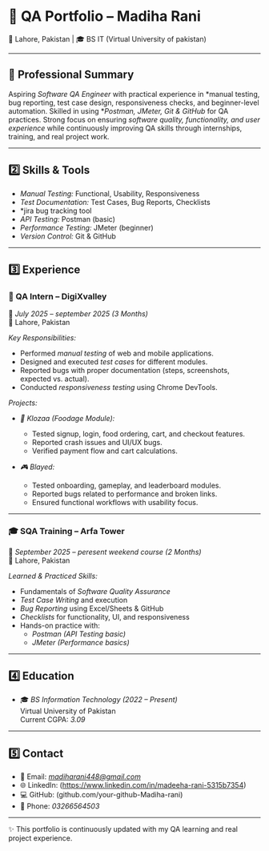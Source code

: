     
# 🧪 QA Portfolio – Madiha Rani  
📍 Lahore, Pakistan | 🎓 BS IT (Virtual University of pakistan)  

---

## 📝 Professional Summary  
Aspiring *Software QA Engineer* with practical experience in *manual testing, bug reporting, test case design, responsiveness checks, and beginner-level automation. Skilled in using **Postman, JMeter, Git & GitHub* for QA practices. Strong focus on ensuring *software quality, functionality, and user experience* while continuously improving QA skills through internships, training, and real project work.  

---

## 2️⃣ Skills & Tools  
- *Manual Testing:* Functional, Usability, Responsiveness  
- *Test Documentation:* Test Cases, Bug Reports, Checklists
- *jira bug tracking tool  
- *API Testing:* Postman (basic)  
- *Performance Testing:* JMeter (beginner)    
- *Version Control:* Git & GitHub  

---

## 3️⃣ Experience  

### 💼 QA Intern – DigiXvalley  
📅 *July 2025 – september 2025 (3 Months)*  
📍 Lahore, Pakistan  

*Key Responsibilities:*  
- Performed *manual testing* of web and mobile applications.  
- Designed and executed *test cases* for different modules.  
- Reported bugs with proper documentation (steps, screenshots, expected vs. actual).  
- Conducted *responsiveness testing* using Chrome DevTools.  

*Projects:*  
- *🍔 Klozaa (Foodage Module):*  
  - Tested signup, login, food ordering, cart, and checkout features.  
  - Reported crash issues and UI/UX bugs.  
  - Verified payment flow and cart calculations.  

- *🎮 Blayed:*  
  - Tested onboarding, gameplay, and leaderboard modules.  
  - Reported bugs related to performance and broken links.  
  - Ensured functional workflows with usability focus.  

---

### 🎓 SQA Training – Arfa Tower  
📅 *September 2025 – peresent weekend course (2 Months)*  
📍 Lahore, Pakistan  

*Learned & Practiced Skills:*  
- Fundamentals of *Software Quality Assurance*  
- *Test Case Writing* and execution  
- *Bug Reporting* using Excel/Sheets & GitHub  
- *Checklists* for functionality, UI, and responsiveness  
- Hands-on practice with:  
  - *Postman (API Testing basic)*  
  - *JMeter (Performance basics)*  
     

---

## 4️⃣ Education  
- 🎓 *BS Information Technology (2022 – Present)*  
  Virtual University of Pakistan  
  Current CGPA: *3.09*  

---

## 5️⃣ Contact  
- 📧 Email: *madiharani448@gmail.com*  
- 🌐 LinkedIn: (https://www.linkedin.com/in/madeeha-rani-5315b7354)  
- 💻 GitHub: (github.com/your-github-Madiha-rani) 
- 📱 Phone: *03266564503*  

---

✨ This portfolio is continuously updated with my QA learning and real project experience.
